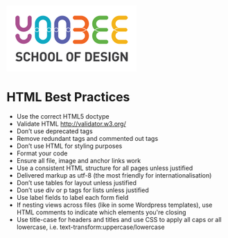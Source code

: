 [![Yoobee School of Design](../images/yoobee-logo-300w.png)](http://yoobee.ac.nz)

# HTML Best Practices

* Use the correct HTML5 doctype
* Validate HTML http://validator.w3.org/
* Don’t use deprecated tags
* Remove redundant tags and commented out tags
* Don’t use HTML for styling purposes
* Format your code
* Ensure all file, image and anchor links work
* Use a consistent HTML structure for all pages unless justified
* Delivered markup as utf-8 (the most friendly for internationalisation)
* Don’t use tables for layout unless justified
* Don’t use div or p tags for lists unless justified
* Use label fields to label each form field
* If nesting views across files (like in some Wordpress templates), use HTML comments to indicate which elements you're closing
* Use title-case for headers and titles and use CSS to apply all caps or all lowercase, i.e. text-transform:uppercase/lowercase
